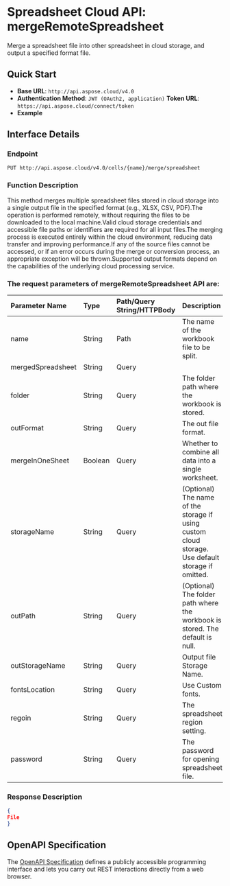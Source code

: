 # **Spreadsheet Cloud API: mergeRemoteSpreadsheet**

Merge a spreadsheet file into other spreadsheet in cloud storage, and output a specified format file. 


## **Quick Start**

- **Base URL**: `http://api.aspose.cloud/v4.0`
- **Authentication Method**: `JWT (OAuth2, application)`  **Token URL**: `https://api.aspose.cloud/connect/token`
- **Example** 

## **Interface Details**

### **Endpoint** 

```
PUT http://api.aspose.cloud/v4.0/cells/{name}/merge/spreadsheet
```
### **Function Description**
This method merges multiple spreadsheet files stored in cloud storage into a single output file in the specified format (e.g., XLSX, CSV, PDF).The operation is performed remotely, without requiring the files to be downloaded to the local machine.Valid cloud storage credentials and accessible file paths or identifiers are required for all input files.The merging process is executed entirely within the cloud environment, reducing data transfer and improving performance.If any of the source files cannot be accessed, or if an error occurs during the merge or conversion process, an appropriate exception will be thrown.Supported output formats depend on the capabilities of the underlying cloud processing service.

### The request parameters of **mergeRemoteSpreadsheet** API are: 

| Parameter Name | Type | Path/Query String/HTTPBody | Description | 
| :- | :- | :- |:- | 
|name|String|Path|The name of the workbook file to be split.|
|mergedSpreadsheet|String|Query||
|folder|String|Query|The folder path where the workbook is stored.|
|outFormat|String|Query|The out file format.|
|mergeInOneSheet|Boolean|Query|Whether to combine all data into a single worksheet.|
|storageName|String|Query|(Optional) The name of the storage if using custom cloud storage. Use default storage if omitted.|
|outPath|String|Query|(Optional) The folder path where the workbook is stored. The default is null.|
|outStorageName|String|Query|Output file Storage Name.|
|fontsLocation|String|Query|Use Custom fonts.|
|regoin|String|Query|The spreadsheet region setting.|
|password|String|Query|The password for opening spreadsheet file.|

### **Response Description**
```json
{
File
}
```


## OpenAPI Specification

The [OpenAPI Specification](https://reference.aspose.cloud/cells/#/DataProcessingController/MergeRemoteSpreadsheet) defines a publicly accessible programming interface and lets you carry out REST interactions directly from a web browser.
